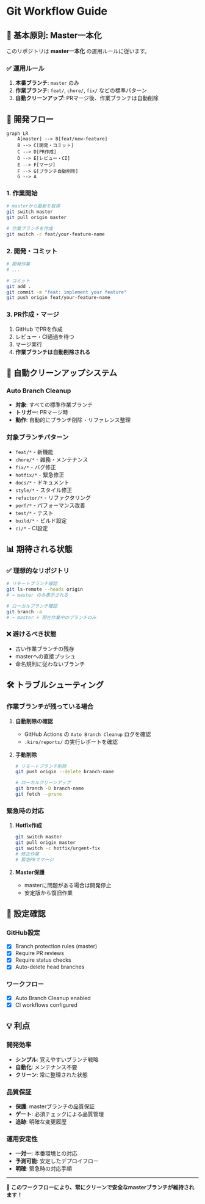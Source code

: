 # Git Workflow Guide

## 🎯 基本原則: Master一本化

このリポジトリは **master一本化** の運用ルールに従います。

### ✅ 運用ルール

1. **本番ブランチ**: `master` のみ
2. **作業ブランチ**: `feat/`, `chore/`, `fix/` などの標準パターン
3. **自動クリーンアップ**: PRマージ後、作業ブランチは自動削除

## 🔄 開発フロー

```mermaid
graph LR
    A[master] --> B[feat/new-feature]
    B --> C[開発・コミット]
    C --> D[PR作成]
    D --> E[レビュー・CI]
    E --> F[マージ]
    F --> G[ブランチ自動削除]
    G --> A
```

### 1. 作業開始
```bash
# masterから最新を取得
git switch master
git pull origin master

# 作業ブランチを作成
git switch -c feat/your-feature-name
```

### 2. 開発・コミット
```bash
# 開発作業
# ...

# コミット
git add .
git commit -m "feat: implement your feature"
git push origin feat/your-feature-name
```

### 3. PR作成・マージ
1. GitHub でPRを作成
2. レビュー・CI通過を待つ
3. マージ実行
4. **作業ブランチは自動削除される**

## 🧹 自動クリーンアップシステム

### Auto Branch Cleanup
- **対象**: すべての標準作業ブランチ
- **トリガー**: PRマージ時
- **動作**: 自動的にブランチ削除・リファレンス整理

### 対象ブランチパターン
- `feat/*` - 新機能
- `chore/*` - 雑務・メンテナンス  
- `fix/*` - バグ修正
- `hotfix/*` - 緊急修正
- `docs/*` - ドキュメント
- `style/*` - スタイル修正
- `refactor/*` - リファクタリング
- `perf/*` - パフォーマンス改善
- `test/*` - テスト
- `build/*` - ビルド設定
- `ci/*` - CI設定

## 📊 期待される状態

### ✅ 理想的なリポジトリ
```bash
# リモートブランチ確認
git ls-remote --heads origin
# → master のみ表示される

# ローカルブランチ確認  
git branch -a
# → master + 現在作業中のブランチのみ
```

### ❌ 避けるべき状態
- 古い作業ブランチの残存
- masterへの直接プッシュ
- 命名規則に従わないブランチ

## 🛠️ トラブルシューティング

### 作業ブランチが残っている場合

1. **自動削除の確認**
   - GitHub Actions の `Auto Branch Cleanup` ログを確認
   - `.kiro/reports/` の実行レポートを確認

2. **手動削除**
   ```bash
   # リモートブランチ削除
   git push origin --delete branch-name
   
   # ローカルクリーンアップ
   git branch -D branch-name
   git fetch --prune
   ```

### 緊急時の対応

1. **Hotfix作成**
   ```bash
   git switch master
   git pull origin master
   git switch -c hotfix/urgent-fix
   # 修正作業
   # 緊急PRでマージ
   ```

2. **Master保護**
   - masterに問題がある場合は開発停止
   - 安定版から復旧作業

## 🔧 設定確認

### GitHub設定
- [x] Branch protection rules (master)
- [x] Require PR reviews  
- [x] Require status checks
- [x] Auto-delete head branches

### ワークフロー
- [x] Auto Branch Cleanup enabled
- [x] CI workflows configured

## 💡 利点

### 開発効率
- **シンプル**: 覚えやすいブランチ戦略
- **自動化**: メンテナンス不要
- **クリーン**: 常に整理された状態

### 品質保証  
- **保護**: masterブランチの品質保証
- **ゲート**: 必須チェックによる品質管理
- **追跡**: 明確な変更履歴

### 運用安定性
- **一対一**: 本番環境との対応
- **予測可能**: 安定したデプロイフロー  
- **明確**: 緊急時の対応手順

---

**🎉 このワークフローにより、常にクリーンで安全なmasterブランチが維持されます！**